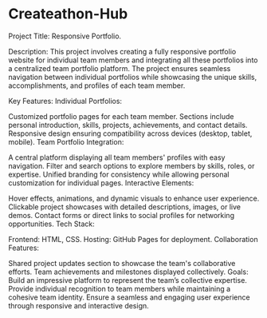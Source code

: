 # Createathon-Hub 
Project Title: Responsive Portfolio.

Description:
This project involves creating a fully responsive portfolio website for individual team members and integrating all these portfolios into a centralized team portfolio platform. The project ensures seamless navigation between individual portfolios while showcasing the unique skills, accomplishments, and profiles of each team member.

Key Features:
Individual Portfolios:

Customized portfolio pages for each team member.
Sections include personal introduction, skills, projects, achievements, and contact details.
Responsive design ensuring compatibility across devices (desktop, tablet, mobile).
Team Portfolio Integration:

A central platform displaying all team members' profiles with easy navigation.
Filter and search options to explore members by skills, roles, or expertise.
Unified branding for consistency while allowing personal customization for individual pages.
Interactive Elements:

Hover effects, animations, and dynamic visuals to enhance user experience.
Clickable project showcases with detailed descriptions, images, or live demos.
Contact forms or direct links to social profiles for networking opportunities.
Tech Stack:

Frontend: HTML, CSS.
Hosting: GitHub Pages for deployment.
Collaboration Features:

Shared project updates section to showcase the team's collaborative efforts.
Team achievements and milestones displayed collectively.
Goals:
Build an impressive platform to represent the team’s collective expertise.
Provide individual recognition to team members while maintaining a cohesive team identity.
Ensure a seamless and engaging user experience through responsive and interactive design.
